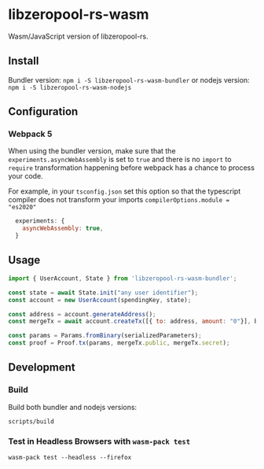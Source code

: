 # libzeropool-rs-wasm
Wasm/JavaScript version of libzeropool-rs.

## Install
Bundler version:
`npm i -S libzeropool-rs-wasm-bundler`
or nodejs version:
`npm i -S libzeropool-rs-wasm-nodejs`

## Configuration

### Webpack 5
When using the bundler version, make sure that the `experiments.asyncWebAssembly` is set to `true` and there is no `import` to `require` transformation
happening before webpack has a chance to process your code. 

For example, in your `tsconfig.json` set this option so that the typescript compiler does not transform your imports
`compilerOptions.module = "es2020"`

```javascript
  experiments: {
    asyncWebAssembly: true,
  }
```

## Usage
```js
import { UserAccount, State } from 'libzeropool-rs-wasm-bundler';

const state = await State.init("any user identifier");
const account = new UserAccount(spendingKey, state);

const address = account.generateAddress();
const mergeTx = await account.createTx([{ to: address, amount: "0"}], blockchainData);

const params = Params.fromBinary(serializedParameters);
const proof = Proof.tx(params, mergeTx.public, mergeTx.secret);

```

## Development

### Build
Build both bundler and nodejs versions:
```
scripts/build
```

### Test in Headless Browsers with `wasm-pack test`
```
wasm-pack test --headless --firefox
```
